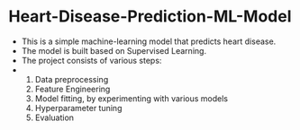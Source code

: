 # Heart-Disease-Prediction-ML-Model
- This is a simple machine-learning model that predicts heart disease.
- The model is built based on Supervised Learning.
- The project consists of various steps:
- 1. Data preprocessing
  2. Feature Engineering
  3. Model fitting, by experimenting with various models
  4. Hyperparameter tuning
  5. Evaluation
